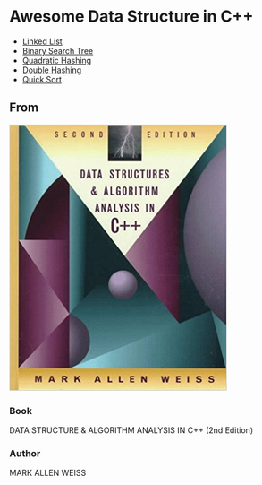 # Awesome Data Structure in C++

* [Linked List](https://github.com/TonPC64/linklist)
* [Binary Search Tree](https://github.com/TonPC64/binary-search-tree)
* [Quadratic Hashing](https://github.com/TonPC64/Quadratic-Hashing)
* [Double Hashing](https://github.com/TonPC64/DoubleHashing)
* [Quick Sort](https://github.com/TonPC64/QuickSort)

## From

![alt text](Book.jpg "DATA STRUCTURE & ALGORITHM ANALYSIS IN C++ (2nd Edition)")

### Book

DATA STRUCTURE & ALGORITHM ANALYSIS IN C++ (2nd Edition) 

### Author

MARK ALLEN WEISS